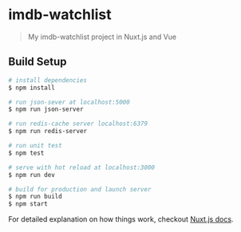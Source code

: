 # imdb-watchlist

> My imdb-watchlist project in Nuxt.js and Vue

## Build Setup

```bash
# install dependencies
$ npm install

# run json-sever at localhost:5000
$ npm run json-server

# run redis-cache server localhost:6379
$ npm run redis-server

# run unit test
$ npm test

# serve with hot reload at localhost:3000
$ npm run dev

# build for production and launch server
$ npm run build
$ npm start

```

For detailed explanation on how things work, checkout [Nuxt.js docs](https://nuxtjs.org).
